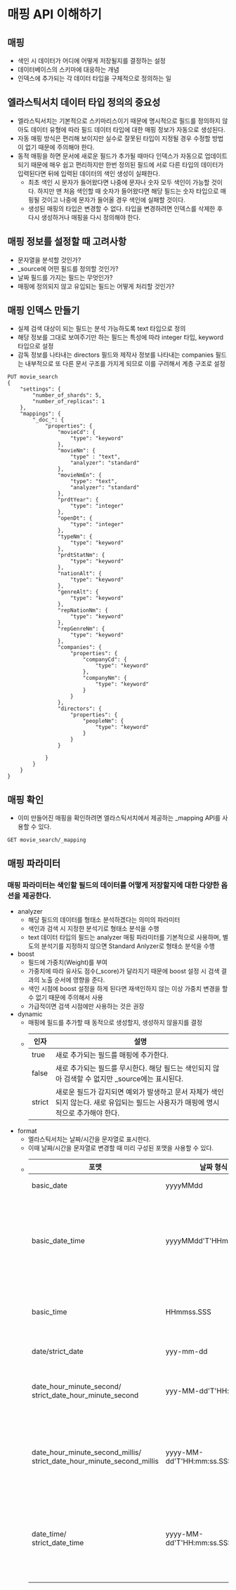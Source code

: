 # 매핑 API 이해하기

## 매핑
- 색인 시 데이터가 어디에 어떻게 저장될지를 결정하는 설정
- 데이터베이스의 스키마에 대응하는 개념
- 인덱스에 추가되는 각 데이터 타입을 구체적으로 정의하는 일

## 엘라스틱서치 데이터 타입 정의의 중요성
- 엘라스틱서치는 기본적으로 스키마리스이기 때문에 명시적으로 필드를 정의하지 않아도 데이터 유형에 따라 필드 데이터 타입에 대한 매핑 정보가 자동으로 생성된다.
- 자동 매핑 방식은 편리해 보이지만 실수로 잘못된 타입이 지정될 경우 수정할 방법이 없기 때문에 주의해야 한다.
- 동적 매핑을 하면 문서에 새로운 필드가 추가될 때마다 인덱스가 자동으로 업데이트되기 때문에 매우 쉽고 편리하지만 한번 정의된 필드에 서로 다른 타입의 데이터가 입력된다면 뒤에 입력된 데이터의 색인 생성이 실패한다.
    - 최초 색인 시 문자가 들어왔다면 나중에 문자나 숫자 모두 색인이 가능할 것이다. 하지만 맨 처음 색인할 때 숫자가 들어왔다면 해당 필드는 숫자 타입으로 매핑될 것이고 나중에 문자가 들어올 경우 색인에 실패할 것이다.
    - 생성된 매핑의 타입은 변경할 수 없다. 타입을 변경하려면 인덱스를 삭제한 후 다시 생성하거나 매핑을 다시 정의해야 한다.

## 매핑 정보를 설정할 때 고려사항
- 문자열을 분석할 것인가?
- _source에 어떤 필드를 정의할 것인가?
- 날짜 필드를 가지는 필드는 무엇인가?
- 매핑에 정의되지 않고 유입되는 필드는 어떻게 처리할 것인가?

## 매핑 인덱스 만들기
- 실제 검색 대상이 되는 필드는 분석 가능하도록 text 타입으로 정의
- 해당 정보를 그대로 보여주기만 하는 필드는 특성에 따라 integer 타입, keyword 타입으로 설정
- 감독 정보를 나타내는 directors 필드와 제작사 정보를 나타내는 companies 필드는 내부적으로 또 다른 문서 구조를 가지게 되므로 이를 구려해서 계층 구조로 설정

```
PUT movie_search
{
    "settings": {
        "number_of_shards": 5,
        "number_of_replicas": 1
    },
    "mappings": {
        "_doc_": {
            "properties": {
                "movieCd": {
                    "type": "keyword"
                },
                "movieNm": {
                    "type" : "text",
                    "analyzer": "standard"
                },
                "movieNmEn": {
                    "type": "text",
                    "analyzer": "standard"
                },
                "prdtYear": {
                    "type": "integer"
                },
                "openDt": {
                    "type": "integer"
                },
                "typeNm": {
                    "type": "keyword"
                },
                "prdtStatNm": {
                    "type": "keyword"
                },
                "nationAlt": {
                    "type": "keyword"
                },
                "genreAlt": {
                    "type": "keyword"
                },
                "repNationNm": {
                    "type": "keyword"
                },
                "repGenreNm": {
                    "type": "keyword"
                },
                "companies": {
                    "properties": {
                        "companyCd": {
                            "type": "keyword"
                        },
                        "companyNm": {
                            "type": "keyword"
                        }
                    }
                },
                "directors": {
                    "properties": {
                        "peopleNm": {
                            "type": "keyword"
                        }
                    }
                }

            }
        }
    }
}
```

## 매핑 확인
- 이미 만들어진 매핑을 확인하려면 엘라스틱서치에서 제공하는 _mapping API를 사용할 수 있다.
```
GET movie_search/_mapping
```

## 매핑 파라미터
### 매핑 파라미터는 색인할 필드의 데이터를 어떻게 저장할지에 대한 다양한 옵션을 제공한다.
- analyzer
    - 해당 필드의 데이터를 형태소 분석하겠다는 의미의 파라미터
    - 색인과 검색 시 지정한 분석기로 형태소 분석을 수행
    - text 데이터 타입의 필드는 analyzer 매핑 파라미터를 기본적으로 사용하며, 별도의 분석기를 지정하지 않으면 Standard Anlyzer로 형태소 분석을 수행
- boost
    - 필드에 가중치(Weight)를 부여
    - 가중치에 따라 유사도 점수(_score)가 달라지기 때문에 boost 설정 시 검색 결과의 노출 순서에 영향을 준다.
    - 색인 시점에 boost 설정을 하게 된다면 재색인하지 않는 이상 가중치 변경을 할 수 없기 때문에 주의해서 사용
    - 가급적이면 검색 시점에만 사용하는 것은 권장
- dynamic
    - 매핑에 필드를 추가할 때 동적으로 생성할지, 생성하지 않을지를 결정
    -   |인자|설명
        |---|---|
        |true|새로 추가되는 필드를 매핑에 추가한다.
        |false|새로 추가되는 필드를 무시한다. 해당 필드는 색인되지 않아 검색할 수 없지만 _source에는 표시된다.
        |strict|새로운 필드가 감지되면 예외가 발생하고 문서 자체가 색인되지 않는다. 새로 유입되는 필드는 사용자가 매핑에 명시적으로 추가해야 한다.
- format
    - 엘라스틱서치는 날짜/시간을 문자열로 표시한다.
    - 이때 날짜/시간을 문자열로 변경할 때 미리 구성된 포맷을 사용할 수 있다.
    -   |포맷|날짜 형식|비고
        |---|---|---
        |basic_date|yyyyMMdd|년도/월/일
        |basic_date_time|yyyyMMdd'T'HHmmss.SSSZ|년도/월/일/T/시/분/초/밀리초/Z
        |basic_time|HHmmss.SSS|시/분/초/밀리초/Z
        |date/strict_date|yyy-mm-dd|년도/시/분
        |date_hour_minute_second/<br/>strict_date_hour_minute_second|yyy-MM-dd'T'HH:mm:ss.|년도/시/분/T/시/분/초
        |date_hour_minute_second_millis/<br/>strict_date_hour_minute_second_millis|yyyy-MM-dd'T'HH:mm:ss.SSS.|년도/시/분/T/시/분/초/밀리초
        |date_time/<br/>strict_date_time|yyyy-MM-dd'T'HH:mm:ss.SSSZZ|년도/시/분/T/시/분/초/밀리초/ZZ
        



